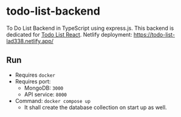 # todo-list-backend
To Do List Backend in TypeScript using express.js. This backend is dedicated for [Todo List React](https://github.com/lad338/todo-list-react). Netlify deployment: https://todo-list-lad338.netlify.app/

## Run
- Requires `docker`
- Requires port: 
  - MongoDB: `3000` 
  - API service: `8000`
- Command: `docker compose up`
  - It shall create the database collection on start up as well.